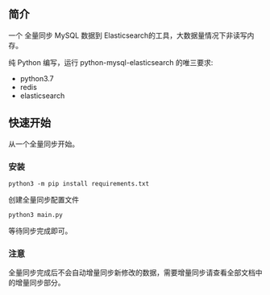 ## 简介

一个 全量同步 MySQL 数据到 Elasticsearch的工具，大数据量情况下非读写内存。

纯 Python 编写，运行 python-mysql-elasticsearch 的唯三要求:

* python3.7
* redis
* elasticsearch

## 快速开始

从一个全量同步开始。

### 安装

```shell
python3 -m pip install requirements.txt
```

创建全量同步配置文件

```shell
python3 main.py
```

等待同步完成即可。

### 注意

全量同步完成后不会自动增量同步新修改的数据，需要增量同步请查看全部文档中的增量同步部分。
